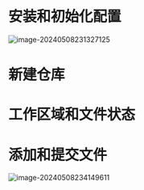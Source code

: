 # 安装和初始化配置

![image-20240508231327125](C:\Users\86153\AppData\Roaming\Typora\typora-user-images\image-20240508231327125.png)

# 新建仓库

# 工作区域和文件状态

# 添加和提交文件

![image-20240508234149611](C:\Users\86153\AppData\Roaming\Typora\typora-user-images\image-20240508234149611.png)